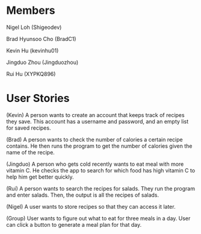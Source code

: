 # Members
Nigel Loh (Shigeodev)

Brad Hyunsoo Cho (BradC1)

Kevin Hu (kevinhu01)

Jingduo Zhou (Jingduozhou)

Rui Hu (XYPKQ896)
# User Stories
(Kevin) A person wants to create an account that keeps track of recipes they save. This account has a username and 
password, and an empty list for saved recipes.

(Brad) A person wants to check the number of calories a certain recipe contains. He then runs the program to get the number 
of calories given the name of the recipe.

(Jingduo) A person who gets cold recently wants to eat meal with more vitamin C. He checks the app to search for which 
food has high vitamin C to help him get better quickly.

(Rui) A person wants to search the recipes for salads. They run the program and enter salads. Then, the output is all 
the recipes of salads.

(Nigel) A user wants to store recipes so that they can access it later.

(Group) User wants to figure out what to eat for three meals in a day. User can click a button to generate a meal plan for that day. 



